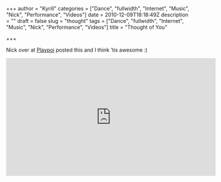 +++
author = "Kyrill"
categories = ["Dance", "fullwidth", "Internet", "Music", "Nick", "Performance", "Videos"]
date = 2010-12-09T18:18:49Z
description = ""
draft = false
slug = "thought"
tags = ["Dance", "fullwidth", "Internet", "Music", "Nick", "Performance", "Videos"]
title = "Thought of You"

+++


Nick over at [Playpoi](https://playpoi.com) posted this and I think ’tis awesome :)

<div class="embed-vimeo" style="text-align: center;"><iframe allowfullscreen="" frameborder="0" height="321" mozallowfullscreen="" src="https://player.vimeo.com/video/14803194" webkitallowfullscreen="" width="570"></iframe></div>
